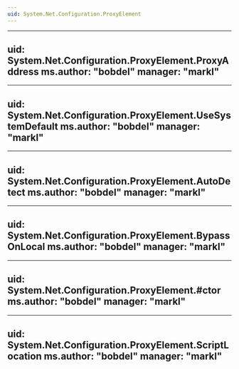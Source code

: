 ```yaml
---
uid: System.Net.Configuration.ProxyElement
---
```


---
uid: System.Net.Configuration.ProxyElement.ProxyAddress
ms.author: "bobdel"
manager: "markl"
---

---
uid: System.Net.Configuration.ProxyElement.UseSystemDefault
ms.author: "bobdel"
manager: "markl"
---

---
uid: System.Net.Configuration.ProxyElement.AutoDetect
ms.author: "bobdel"
manager: "markl"
---

---
uid: System.Net.Configuration.ProxyElement.BypassOnLocal
ms.author: "bobdel"
manager: "markl"
---

---
uid: System.Net.Configuration.ProxyElement.#ctor
ms.author: "bobdel"
manager: "markl"
---

---
uid: System.Net.Configuration.ProxyElement.ScriptLocation
ms.author: "bobdel"
manager: "markl"
---
